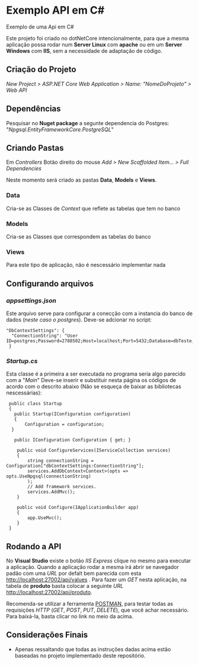 # Exemplo API em C#
Exemplo de uma Api em C#

Este projeto foi criado no dotNetCore intencionalmente, para que a mesma aplicação possa rodar num **Server Linux** com **apache**
ou em um **Server Windows** com **IIS**, sem a necessidade de adaptação de código.

## Criação do Projeto 
*New Project > ASP.NET Core Web Application > Name: "NomeDoProjeto" > Web API*

## Dependências
Pesquisar no **Nuget package** a segunte dependencia do Postgres: "*Npgsql.EntityFrameworkCore.PostgreSQL*"

## Criando Pastas
Em *Controllers* Botão direito do mouse *Add > New Scaffolded Item... > Full Dependencies*

Neste momento será criado as pastas **Data**, **Models** e **Views**.

### Data
Cria-se as Classes de *Context* que reflete as tabelas que tem no banco

### Models
Cria-se as Classes que correspondem as tabelas do banco

### Views
Para este tipo de aplicação, não é nescessário implementar nada

## Configurando arquivos

### *appsettings.json*
Este arquivo serve para configurar a conecção com a instancia do banco de dados (*neste caso o postgres*).
Deve-se adcionar no script:

    "DbContextSettings": {    
      "ConnectionString": "User ID=postgres;Password=2788502;Host=localhost;Port=5432;Database=dbTeste;Pooling=true;"    
     }    

### *Startup.cs*
Esta classe é a primeira a ser executada no programa seria algo parecido com a "*Main*"
Deve-se inserir e substituir nesta página os códigos de acordo com o descrito abaixo (Não se esqueça de baixar as bibliotecas nescessárias):

    
     public class Startup    
     {
       public Startup(IConfiguration configuration)
       {
           Configuration = configuration;
      }

       public IConfiguration Configuration { get; }

        public void ConfigureServices(IServiceCollection services)
        {
            string connectionString = Configuration["dbContextSettings:ConnectionString"];
            services.AddDbContext<Context>(opts => opts.UseNpgsql(connectionString)
            );
            // Add framework services.
            services.AddMvc();
        }

        public void Configure(IApplicationBuilder app)
        {
            app.UseMvc();
        }
     }
## Rodando a API

No **Visual Studio** existe o botão *IIS Express* clique no mesmo para executar a aplicação.
Quando a aplicação rodar a mesma irá abrir se navegador padão com uma *URL* por defalt bem parecida com esta [http://localhost:27002/api/values](http://localhost:27002/api/values) .
Para fazer um *GET* nesta aplicação, na tabela de **produto** basta colocar a seguinte *URL* [http://localhost:27002/api/produto](http://localhost:27002/api/produto).

Recomenda-se utilizar a ferramenta [POSTMAN](https://www.getpostman.com/), para testar todas as requisições *HTTP* (*GET*, *POST*, *PUT*, *DELETE*), que você achar necessário.
Para baixá-la, basta clicar no link no meio da acima.

## Considerações Finais
* Apenas ressaltando que todas as instruções dadas acima estão baseadas no projeto implementado deste repositório.
